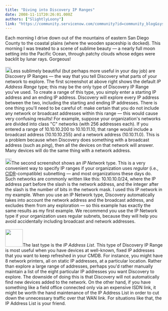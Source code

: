```yaml
---
title: "Diving into Discovery IP Ranges"
date: 2008-11-11T20:26:01.000Z
authors: ["SlightlyLoony"]
link: "https://community.servicenow.com/community?id=community_blog&sys_id=99dda6e9dbd0dbc01dcaf3231f96191c"
---
```

<p>Each morning I drive down out of the mountains of eastern San Diego County to the coastal plains (where the wooden spaceship is docked). This morning I was treated to a scene of sublime beauty — a nearly full moon setting into the Pacific Ocean, through patchy clouds whose edges were backlit by lunar rays. Gorgeous!<!--break--><br /><br /><img  alt="" class="jive-image" src="060b1902db58d304b322f4621f96194d.iix" style="width: auto; height: 18px;" />Less sublimely beautiful (but perhaps more useful in your day job) are Discovery IP Ranges — the way that you tell Discovery what parts of your network to explore. The first screenshot at above right shows the default <i>IP Address Range</i> type; this may be the only type of Discovery IP Range you've used. To create a range of this type, you simply enter a starting IP address and an ending IP address. Discovery will explore every IP address between the two, including the starting and ending IP addresses. There is one thing you'll need to be careful of: make certain that you do not include any network or broadcast addresses within this range — this would cause very confusing results! For example, suppose your organization's networks are divided into class "C" networks (with 256 addresses each). If you entered a range of 10.10.10.200 to 10.10.11.10, that range would include a broadcast address (10.10.10.255) and a network address (10.10.11.0). This is a problem because when Discovery does something with a broadcast address (such as <i>ping</i>), then all the devices on that network will answer. Many devices will do the same thing with a network address. <br /><br /><img  alt="" class="jive-image" src="4d93b4cedbd8dfc068c1fb651f9619d3.iix" style="width: auto; height: 20px;" />The second screenshot shows an <i>IP Network</i> type. This is a very convenient way to specify IP ranges if your organization uses <i>regular</i> (i.e., <a title=".wikipedia.org/wiki/Classless_Inter-Domain_Routing" href="http://en.wikipedia.org/wiki/Classless_Inter-Domain_Routing">CIDR</a>-compatible) subnetting — and most organizations these days do. Such networks are commonly written like this: 10.10.10.0/24, where the IP address part before the slash is the network address, and the integer after the slash is the number of bits in the network mask. I used this IP network in my example. When you use an IP Network type, Discovery automatically takes into account the network address and the broadcast address, and excludes them from any exploration — so this example has exactly the same results as my first example. We recommend you use the IP Network type if your organization uses regular subnets, because they will help you avoid accidentally including broadcast and network addresses.<br /><br /><img  alt="" class="jive-image" src="e684500edb949fc03eb27a9e0f961980.iix" style="width: auto; height: 56px;" />The last type is the <i>IP Address List</i>. This type of Discovery IP Range is most useful when you have devices at well-known, fixed IP addresses that you want to keep refreshed in your CMDB. For instance, you might have 8 network printers, all on static IP addresses, at a particular location. Rather than explore a large range of addresses, perhaps you'd rather manually maintain a list of the eight particular IP addresses you want Discovery to explore. The downside of doing this is that Discovery will not automatically find new devices added to the network. On the other hand, if you have something like a field office connected only via an expensive ISDN link, it might be worth the hand maintenance of the IP Address List in order to cut down the unnecessary traffic over that WAN link. For situations like that, the IP Address List is your friend.</p>